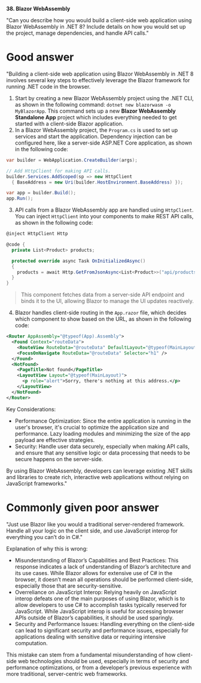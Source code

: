 **38. Blazor WebAssembly**

"Can you describe how you would build a client-side web application using Blazor WebAssembly in .NET 8? Include details on how you would set up the project, manage dependencies, and handle API calls."

# Good answer

"Building a client-side web application using Blazor WebAssembly in .NET 8 involves several key steps to effectively leverage the Blazor framework for running .NET code in the browser.
1.	Start by creating a new Blazor WebAssembly project using the .NET CLI, as shown in the following command: `dotnet new blazorwasm -o MyBlazorApp`. This command sets up a new **Blazor WebAssembly Standalone App** project which includes everything needed to get started with a client-side Blazor application.
2.	In a Blazor WebAssembly project, the `Program.cs` is used to set up services and start the application. Dependency injection can be configured here, like a server-side ASP.NET Core application, as shown in the following code:
```cs
var builder = WebApplication.CreateBuilder(args);

// Add HttpClient for making API calls.
builder.Services.AddScoped(sp => new HttpClient
  { BaseAddress = new Uri(builder.HostEnvironment.BaseAddress) });

var app = builder.Build();
app.Run();
```

3.	API calls from a Blazor WebAssembly app are handled using `HttpClient`. You can inject `HttpClient` into your components to make REST API calls, as shown in the following code:
```cs
@inject HttpClient Http

@code {
  private List<Product> products;

  protected override async Task OnInitializedAsync()
  {
    products = await Http.GetFromJsonAsync<List<Product>>("api/products");
  }
}
```

> This component fetches data from a server-side API endpoint and binds it to the UI, allowing Blazor to manage the UI updates reactively.

4.	Blazor handles client-side routing in the `App.razor` file, which decides which component to show based on the URL, as shown in the following code:
```xml
<Router AppAssembly="@typeof(App).Assembly">
  <Found Context="routeData">
    <RouteView RouteData="@routeData" DefaultLayout="@typeof(MainLayout)" />
    <FocusOnNavigate RouteData="@routeData" Selector="h1" />
  </Found>
  <NotFound>
    <PageTitle>Not found</PageTitle>
    <LayoutView Layout="@typeof(MainLayout)">
      <p role="alert">Sorry, there's nothing at this address.</p>
    </LayoutView>
  </NotFound>
</Router>
```

Key Considerations:
- Performance Optimization: Since the entire application is running in the user's browser, it's crucial to optimize the application size and performance. Lazy loading modules and minimizing the size of the app payload are effective strategies.
- Security: Handle user data securely, especially when making API calls, and ensure that any sensitive logic or data processing that needs to be secure happens on the server-side.

By using Blazor WebAssembly, developers can leverage existing .NET skills and libraries to create rich, interactive web applications without relying on JavaScript frameworks."

# Commonly given poor answer

"Just use Blazor like you would a traditional server-rendered framework. Handle all your logic on the client side, and use JavaScript interop for everything you can’t do in C#."

Explanation of why this is wrong:
- Misunderstanding of Blazor’s Capabilities and Best Practices: This response indicates a lack of understanding of Blazor’s architecture and its use cases. While Blazor allows for extensive use of C# in the browser, it doesn’t mean all operations should be performed client-side, especially those that are security-sensitive.
- Overreliance on JavaScript Interop: Relying heavily on JavaScript interop defeats one of the main purposes of using Blazor, which is to allow developers to use C# to accomplish tasks typically reserved for JavaScript. While JavaScript interop is useful for accessing browser APIs outside of Blazor’s capabilities, it should be used sparingly.
- Security and Performance Issues: Handling everything on the client-side can lead to significant security and performance issues, especially for applications dealing with sensitive data or requiring intensive computation.

This mistake can stem from a fundamental misunderstanding of how client-side web technologies should be used, especially in terms of security and performance optimizations, or from a developer’s previous experience with more traditional, server-centric web frameworks.
